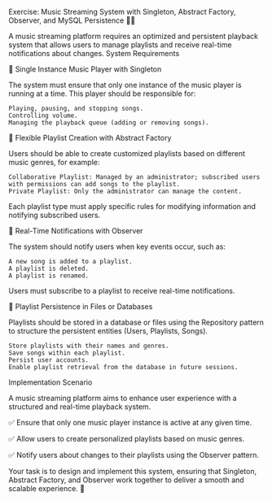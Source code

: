 Exercise: Music Streaming System with Singleton, Abstract Factory, Observer, and MySQL Persistence 🎵🎶

A music streaming platform requires an optimized and persistent playback system that allows users to manage playlists and receive real-time notifications about changes.
System Requirements

🔹 Single Instance Music Player with Singleton

The system must ensure that only one instance of the music player is running at a time. This player should be responsible for:

    Playing, pausing, and stopping songs.
    Controlling volume.
    Managing the playback queue (adding or removing songs).

🔹 Flexible Playlist Creation with Abstract Factory

Users should be able to create customized playlists based on different music genres, for example:

    Collaborative Playlist: Managed by an administrator; subscribed users with permissions can add songs to the playlist.
    Private Playlist: Only the administrator can manage the content.

Each playlist type must apply specific rules for modifying information and notifying subscribed users.

🔹 Real-Time Notifications with Observer

The system should notify users when key events occur, such as:

    A new song is added to a playlist.
    A playlist is deleted.
    A playlist is renamed.

Users must subscribe to a playlist to receive real-time notifications.

🔹 Playlist Persistence in Files or Databases

Playlists should be stored in a database or files using the Repository pattern to structure the persistent entities (Users, Playlists, Songs).

    Store playlists with their names and genres.
    Save songs within each playlist.
    Persist user accounts.
    Enable playlist retrieval from the database in future sessions.

Implementation Scenario

A music streaming platform aims to enhance user experience with a structured and real-time playback system.

✅ Ensure that only one music player instance is active at any given time.

✅ Allow users to create personalized playlists based on music genres.

✅ Notify users about changes to their playlists using the Observer pattern.

Your task is to design and implement this system, ensuring that Singleton, Abstract Factory, and Observer work together to deliver a smooth and scalable experience. 🚀